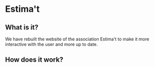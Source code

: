 # Estima't
<h2>What is it?</h2>
We have rebuilt the website of the association Estima't to make it more interactive with the user and more up to date.

<h2> How does it work?</h2>


